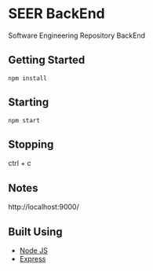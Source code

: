 # SEER BackEnd
Software Engineering Repository BackEnd

## Getting Started
```
npm install
```

## Starting
```
npm start
```

## Stopping
ctrl + c

## Notes
http://localhost:9000/


## Built Using
* [Node JS](https://nodejs.org/en/)
* [Express](https://expressjs.com/)